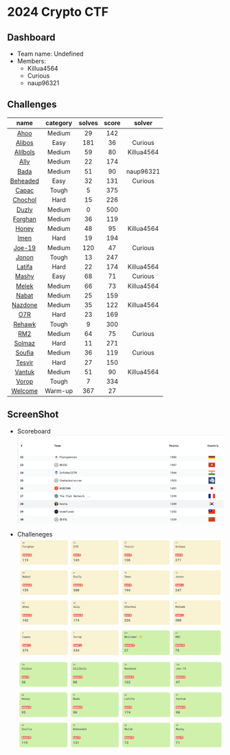 # 2024 Crypto CTF

## Dashboard
* Team name: Undefined
* Members:
  * Killua4564
  * Curious
  * naup96321

## Challenges
|          name          | category | solves | score |   solver   |
|:----------------------:|:--------:|:------:|:-----:|:----------:|
|     [Ahoo](./Ahoo)     |  Medium  |   29   |  142  |            |
|   [Alibos](./Alibos)   |   Easy   |  181   |  36   |  Curious   |
| [Alilbols](./Alilbols) |  Medium  |   59   |  80   | Killua4564 |
|     [Ally](./Ally)     |  Medium  |   22   |  174  |            |
|     [Bada](./Bada)     |  Medium  |   51   |  90   | naup96321  |
| [Beheaded](./Beheaded) |   Easy   |   32   |  131  |  Curious   |
|    [Capac](./Capac)    |  Tough   |   5    |  375  |            |
|  [Chochol](./Chochol)  |   Hard   |   15   |  226  |            |
|    [Duzly](./Duzly)    |  Medium  |   0    |  500  |            |
|  [Forghan](./Forghan)  |  Medium  |   36   |  119  |            |
|    [Honey](./Honey)    |  Medium  |   48   |  95   | Killua4564 |
|     [Imen](./Imen)     |   Hard   |   19   |  194  |            |
|   [Joe-19](./Joe-19)   |  Medium  |  120   |  47   |  Curious   |
|    [Jonon](./Jonon)    |  Tough   |   13   |  247  |            |
|   [Latifa](./Latifa)   |   Hard   |   22   |  174  | Killua4564 |
|    [Mashy](./Mashy)    |   Easy   |   68   |  71   |  Curious   |
|    [Melek](./Melek)    |  Medium  |   66   |  73   | Killua4564 |
|    [Nabat](./Nabat)    |  Medium  |   25   |  159  |            |
|  [Nazdone](./Nazdone)  |  Medium  |   35   |  122  | Killua4564 |
|      [O7R](./O7R)      |   Hard   |   23   |  169  |            |
|   [Rehawk](./Rehawk)   |  Tough   |   9    |  300  |            |
|      [RM2](./RM2)      |  Medium  |   64   |  75   |  Curious   |
|   [Solmaz](./Solmaz)   |   Hard   |   11   |  271  |            |
|   [Soufia](./Soufia)   |  Medium  |   36   |  119  |  Curious   |
|   [Tesvir](./Tesvir)   |   Hard   |   27   |  150  |            |
|   [Vantuk](./Vantuk)   |  Medium  |   51   |  90   | Killua4564 |
|    [Vorop](./Vorop)    |  Tough   |   7    |  334  |            |
|  [Welcome](./Welcome)  | Warm-up  |  367   |  27   |            |

## ScreenShot
* Scoreboard
![](image1.png)

* Challeneges
![](image2.png)
![](image3.png)
